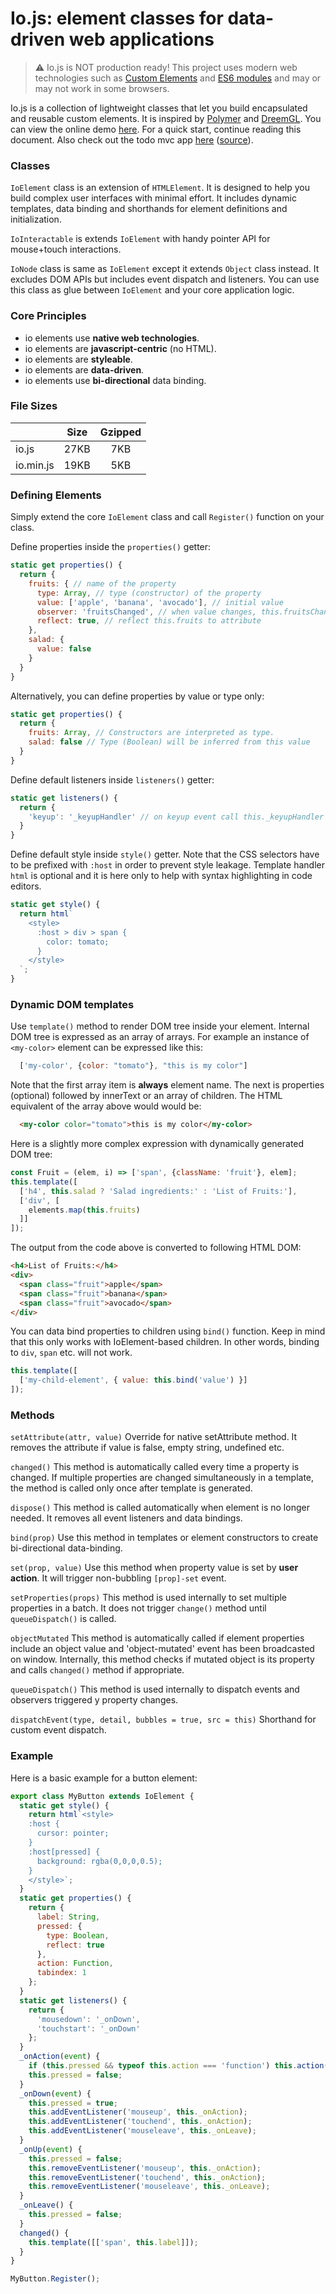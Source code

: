 # Io.js: element classes for data-driven web applications #

> ⚠️ Io.js is NOT production ready!
> This project uses modern web technologies such as
> [Custom Elements](https://caniuse.com/#feat=custom-elementsv1) and
> [ES6 modules](https://caniuse.com/#feat=es6-module) and may or may not work in some browsers.

Io.js is a collection of lightweight classes that let you build encapsulated and reusable custom elements.
It is inspired by [Polymer](https://github.com/Polymer/polymer) and
[DreemGL](https://github.com/dreemproject/dreemgl). You can view the online demo [here](http://arodic.github.io/io/).
For a quick start, continue reading this document.
Also check out the todo mvc app [here](http://arodic.github.io/io/demo/todoapp/) ([source](https://github.com/arodic/io/tree/master/demo/todoapp)).

### Classes ###

`IoElement` class is an extension of `HTMLElement`.
It is designed to help you build complex user interfaces with minimal effort.
It includes dynamic templates, data binding and shorthands for element definitions and initialization.

`IoInteractable` is extends `IoElement` with handy pointer API for mouse+touch interactions.

`IoNode` class is same as `IoElement` except it extends `Object` class instead.
It excludes DOM APIs but includes event dispatch and listeners.
You can use this class as glue between `IoElement` and your core application logic.

### Core Principles ##

* io elements use **native web technologies**.
* io elements are **javascript-centric** (no HTML).
* io elements are **styleable**.
* io elements are **data-driven**.
* io elements use **bi-directional** data binding.

### File Sizes ###

|             | Size | Gzipped |
| ----------- |:----:|:-------:|
| io.js       | 27KB |     7KB |
| io.min.js   | 19KB |     5KB |

### Defining Elements ###

Simply extend the core `IoElement` class and call `Register()` function on your class.

Define properties inside the `properties()` getter:

```javascript
static get properties() {
  return {
    fruits: { // name of the property
      type: Array, // type (constructor) of the property
      value: ['apple', 'banana', 'avocado'], // initial value
      observer: 'fruitsChanged', // when value changes, this.fruitsChanged() will be called.
      reflect: true, // reflect this.fruits to attribute
    },
    salad: {
      value: false
    }
  }
}
```

Alternatively, you can define properties by value or type only:

```javascript
static get properties() {
  return {
    fruits: Array, // Constructors are interpreted as type.
    salad: false // Type (Boolean) will be inferred from this value
  }
}
```

Define default listeners inside `listeners()` getter:

```javascript
static get listeners() {
  return {
    'keyup': '_keyupHandler' // on keyup event call this._keyupHandler
  }
}
```

Define default style inside `style()` getter.
Note that the CSS selectors have to be prefixed with `:host` in order to prevent style leakage.
Template handler `html` is optional and it is here only to help with syntax highlighting in code editors.

```javascript
static get style() {
  return html`
    <style>
      :host > div > span {
        color: tomato;
      }
    </style>
  `;
}
```

### Dynamic DOM templates ###

Use `template()` method to render DOM tree inside your element.
Internal DOM tree is expressed as an array of arrays.
For example an instance of `<my-color>` element can be expressed like this:

```javascript
  ['my-color', {color: "tomato"}, "this is my color"]
```

Note that the first array item is **always** element name.
The next is properties (optional) followed by innerText or an array of children.
The HTML equivalent of the array above would would be:

```HTML
  <my-color color="tomato">this is my color</my-color>
```

Here is a slightly more complex expression with dynamically generated DOM tree:

```javascript
const Fruit = (elem, i) => ['span', {className: 'fruit'}, elem];
this.template([
  ['h4', this.salad ? 'Salad ingredients:' : 'List of Fruits:'],
  ['div', [
    elements.map(this.fruits)
  ]]
]);
```

The output from the code above is converted to following HTML DOM:

```html
<h4>List of Fruits:</h4>
<div>
  <span class="fruit">apple</span>
  <span class="fruit">banana</span>
  <span class="fruit">avocado</span>
</div>
```

You can data bind properties to children using `bind()` function.
Keep in mind that this only works with IoElement-based children.
In other words, binding to `div`, `span` etc. will not work.

```javascript
this.template([
  ['my-child-element', { value: this.bind('value') }]
]);

```

### Methods ###

  `setAttribute(attr, value)` Override for native setAttribute method.
  It removes the attribute if value is false, empty string, undefined etc.

  `changed()` This method is automatically called every time a property is changed.
  If multiple properties are changed simultaneously in a template,
  the method is called only once after template is generated.

  `dispose()` This method is called automatically when element is no longer needed.
  It removes all event listeners and data bindings.

  `bind(prop)` Use this method in templates or element constructors
  to create bi-directional data-binding.

  `set(prop, value)` Use this method when property value is set by **user action**.
  It will trigger non-bubbling `[prop]-set` event.

  `setProperties(props)` This method is used internally to set multiple properties in a batch.
  It does not trigger `change()` method until `queueDispatch()` is called.

  `objectMutated` This method is automatically called if element properties include
  an object value and 'object-mutated' event has been broadcasted on window. Internally, this method checks if mutated object is its property
  and calls `changed()` method if appropriate.

  `queueDispatch()` This method is used internally to dispatch events and
  observers triggered y property changes.

  `dispatchEvent(type, detail, bubbles = true, src = this)` Shorthand for custom event dispatch.

### Example ###

Here is a basic example for a button element:

```javascript
export class MyButton extends IoElement {
  static get style() {
    return html`<style>
    :host {
      cursor: pointer;
    }
    :host[pressed] {
      background: rgba(0,0,0,0.5);
    }
    </style>`;
  }
  static get properties() {
    return {
      label: String,
      pressed: {
        type: Boolean,
        reflect: true
      },
      action: Function,
      tabindex: 1
    };
  }
  static get listeners() {
    return {
      'mousedown': '_onDown',
      'touchstart': '_onDown'
    };
  }
  _onAction(event) {
    if (this.pressed && typeof this.action === 'function') this.action();
    this.pressed = false;
  }
  _onDown(event) {
    this.pressed = true;
    this.addEventListener('mouseup', this._onAction);
    this.addEventListener('touchend', this._onAction);
    this.addEventListener('mouseleave', this._onLeave);
  }
  _onUp(event) {
    this.pressed = false;
    this.removeEventListener('mouseup', this._onAction);
    this.removeEventListener('touchend', this._onAction);
    this.removeEventListener('mouseleave', this._onLeave);
  }
  _onLeave() {
    this.pressed = false;
  }
  changed() {
    this.template([['span', this.label]]);
  }
}

MyButton.Register();

```

